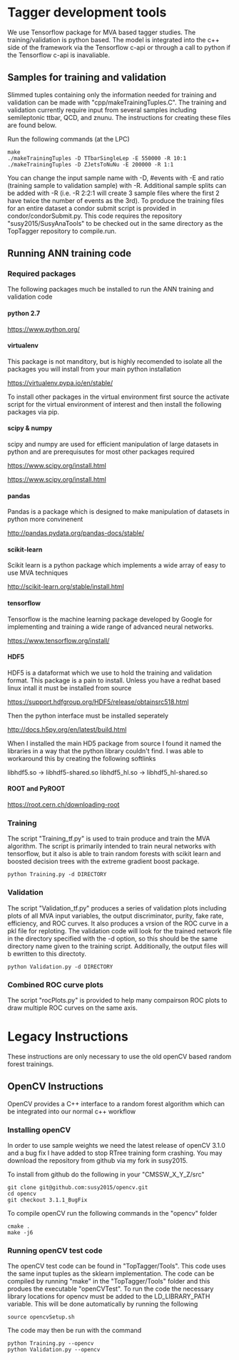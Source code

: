 # Tagger development tools

We use Tensorflow package for MVA based tagger studies. The training/validation is python based.  The model is integrated into the c++ side of the framework via the Tensorflow c-api or through a call to python if the Tensorflow c-api is inavaliable.

## Samples for training and validation

Slimmed tuples containing only the information needed for training and validation can be made with "cpp/makeTrainingTuples.C".  The training and validation currently require input from several samples including semileptonic ttbar, QCD, and znunu.  The instructions for creating these files are found below.

Run the following commands (at the LPC)

```
make 
./makeTrainingTuples -D TTbarSingleLep -E 550000 -R 10:1
./makeTrainingTuples -D ZJetsToNuNu -E 200000 -R 1:1
```

You can change the input sample name with -D, #events with -E and ratio (training sample to validation sample) with -R.  Additional sample splits can be added with -R (i.e. -R 2:2:1 will create 3 sample files where the first 2 have twice the number of events as the 3rd).  To produce the training files for an entire dataset a condor submit script is provided in condor/condorSubmit.py.  This code requires the repository "susy2015/SusyAnaTools" to be checked out in the same directory as the TopTagger repository to compile.run.  


## Running ANN training code 

### Required packages 

The following packages much be installed to run the ANN training and validation code 

#### python 2.7

https://www.python.org/

#### virtualenv 

This package is not manditory, but is highly recomended to isolate all the packages you will install from your main python installation 

https://virtualenv.pypa.io/en/stable/

To install other packages in the virtual environment first source the activate script for the virtual environment of interest and then install the following packages via pip.

#### scipy & numpy

scipy and numpy are used for efficient manipulation of large datasets in python and are prerequisutes for most other packages required 

https://www.scipy.org/install.html

https://www.scipy.org/install.html

#### pandas

Pandas is a package which is designed to make manipulation of datasets in python more convinenent

http://pandas.pydata.org/pandas-docs/stable/

#### scikit-learn

Scikit learn is a python package which implements a wide array of easy to use MVA techniques

http://scikit-learn.org/stable/install.html

#### tensorflow

Tensorflow is the machine learning package developed by Google for implementing and training a wide range of advanced neural networks.  

https://www.tensorflow.org/install/

#### HDF5

HDF5 is a dataformat which we use to hold the training and validation format.  This package is a pain to install.  Unless you have a redhat based linux intall it must be installed from source

https://support.hdfgroup.org/HDF5/release/obtainsrc518.html

Then the python interface must be installed seperately 

http://docs.h5py.org/en/latest/build.html

When I installed the main HD5 package from source I found it named the libraries in a way that the python library couldn't find.  I was able to workaround this by creating the following softlinks

libhdf5.so -> libhdf5-shared.so
libhdf5_hl.so -> libhdf5_hl-shared.so

#### ROOT and PyROOT

https://root.cern.ch/downloading-root

### Training

The script "Training_tf.py" is used to train produce and train the MVA algorithm.  The script is primarily intended to train neural networks with tensorflow, but it also is able to train random forests with scikit learn and boosted decision trees with the extreme gradient boost package.

```
python Training.py -d DIRECTORY
```

### Validation 

The script "Validation_tf.py" produces a series of validation plots including plots of all MVA input variables, the output discriminator, purity, fake rate, efficiency, and ROC curves.  It also produces a vrsion of the ROC curve in a pkl file for reploting.  The validation code will look for the trained network file in the directory specified with the -d option, so this should be the same directory name given to the training script.  Additionally, the output files will b ewritten to this directoty.  

```
python Validation.py -d DIRECTORY
```

### Combined ROC curve plots

The script "rocPlots.py" is provided to help many compairson ROC plots to draw multiple ROC curves on the same axis.  

# Legacy Instructions

These instructions are only necessary to use the old openCV based random forest trainings.  

## OpenCV Instructions 

OpenCV provides a C++ interface to a random forest algorithm which can be integrated into our normal c++ workflow

### Installing openCV

In order to use sample weights we need the latest release of openCV 3.1.0 and a bug fix I have added to stop RTree training form crashing.  You may download the repository from github via my fork in susy2015.

To install from github do the following in your "CMSSW_X_Y_Z/src"

```
git clone git@github.com:susy2015/opencv.git
cd opencv
git checkout 3.1.1_BugFix
```

To compile openCV run the following commands in the "opencv" folder

```
cmake .
make -j6
```

### Running openCV test code

The openCV test code can be found in "TopTagger/Tools".  This code uses the same input tuples as the sklearn implementation.  The code can be compiled by running "make" in the "TopTagger/Tools" folder and this produes the executable "openCVTest".  To run the code the necessary library locations for opencv must be added to the LD_LIBRARY_PATH variable.  This will be done automatically by running the following

```
source opencvSetup.sh
```

The code may then be run with the command 

```
python Training.py --opencv
python Validation.py --opencv
```